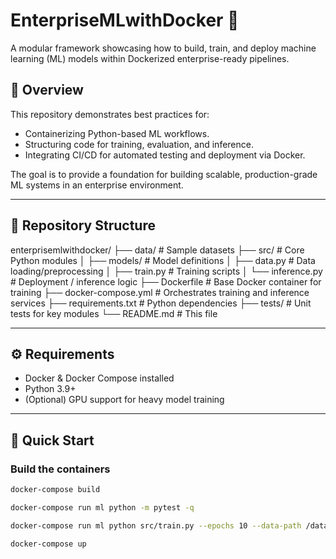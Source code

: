 # EnterpriseMLwithDocker 🚀

A modular framework showcasing how to build, train, and deploy machine learning (ML) models within Dockerized enterprise-ready pipelines.

## 📌 Overview

This repository demonstrates best practices for:
- Containerizing Python-based ML workflows.
- Structuring code for training, evaluation, and inference.
- Integrating CI/CD for automated testing and deployment via Docker.

The goal is to provide a foundation for building scalable, production-grade ML systems in an enterprise environment.

---

## 🧩 Repository Structure

enterprisemlwithdocker/
├── data/ # Sample datasets
├── src/ # Core Python modules
│ ├── models/ # Model definitions
│ ├── data.py # Data loading/preprocessing
│ ├── train.py # Training scripts
│ └── inference.py # Deployment / inference logic
├── Dockerfile # Base Docker container for training
├── docker-compose.yml # Orchestrates training and inference services
├── requirements.txt # Python dependencies
├── tests/ # Unit tests for key modules
└── README.md # This file

---

## ⚙️ Requirements

- Docker & Docker Compose installed
- Python 3.9+
- (Optional) GPU support for heavy model training

---

## 🚀 Quick Start

### Build the containers

```bash
docker-compose build

docker-compose run ml python -m pytest -q

docker-compose run ml python src/train.py --epochs 10 --data-path /data/train.csv

docker-compose up

